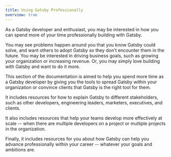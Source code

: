 ```yaml
---
title: Using Gatsby Professionally
overview: true
---
```


As a Gatsby developer and enthusiast, you may be interested in how you can spend more of your time professionally building with Gatsby.

You may see problems happen around you that you know Gatsby could solve, and want others to adopt Gatsby so they don't encounter them in the future. You may be interested in driving business goals, such as growing your organization or increasing revenue. Or, you may simply love building with Gatsby and want to do it more.

This section of the documentation is aimed to help you spend more time as a Gatsby developer by giving you the tools to spread Gatsby within your organization or convince clients that Gatsby is the right tool for them.

It includes resources for how to explain Gatsby to different stakeholders, such as other developers, engineering leaders, marketers, executives, and clients.

It also includes resources that help your teams develop more effectively at scale -- when there are multiple developers on a project or multiple projects in the organization.

Finally, it includes resources for you about how Gatsby can help you advance professionally within your career -- whatever your goals and ambitions are.

<GuideList slug={props.slug} />
